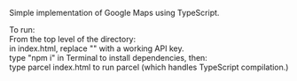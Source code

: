 Simple implementation of Google Maps using TypeScript.  

To run:  
From the top level of the directory:  
in index.html, replace "<API-KEY-GOES-HERE>" with a working API key.  
type "npm i" in Terminal to install dependencies, then:  
type parcel index.html to run parcel (which handles TypeScript compilation.)  
